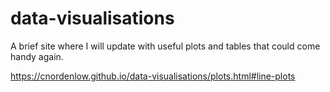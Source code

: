 # data-visualisations
A brief site where I will update with useful plots and tables that could come handy again.

https://cnordenlow.github.io/data-visualisations/plots.html#line-plots
